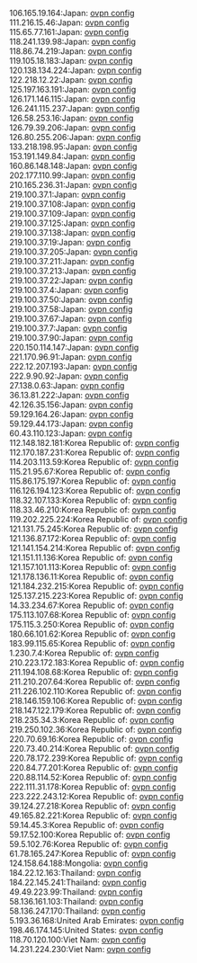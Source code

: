 106.165.19.164:Japan: [ovpn config](vpn/106_165_19_164.ovpn)  
111.216.15.46:Japan: [ovpn config](vpn/111_216_15_46.ovpn)  
115.65.77.161:Japan: [ovpn config](vpn/115_65_77_161.ovpn)  
118.241.139.98:Japan: [ovpn config](vpn/118_241_139_98.ovpn)  
118.86.74.219:Japan: [ovpn config](vpn/118_86_74_219.ovpn)  
119.105.18.183:Japan: [ovpn config](vpn/119_105_18_183.ovpn)  
120.138.134.224:Japan: [ovpn config](vpn/120_138_134_224.ovpn)  
122.218.12.22:Japan: [ovpn config](vpn/122_218_12_22.ovpn)  
125.197.163.191:Japan: [ovpn config](vpn/125_197_163_191.ovpn)  
126.171.146.115:Japan: [ovpn config](vpn/126_171_146_115.ovpn)  
126.241.115.237:Japan: [ovpn config](vpn/126_241_115_237.ovpn)  
126.58.253.16:Japan: [ovpn config](vpn/126_58_253_16.ovpn)  
126.79.39.206:Japan: [ovpn config](vpn/126_79_39_206.ovpn)  
126.80.255.206:Japan: [ovpn config](vpn/126_80_255_206.ovpn)  
133.218.198.95:Japan: [ovpn config](vpn/133_218_198_95.ovpn)  
153.191.149.84:Japan: [ovpn config](vpn/153_191_149_84.ovpn)  
160.86.148.148:Japan: [ovpn config](vpn/160_86_148_148.ovpn)  
202.177.110.99:Japan: [ovpn config](vpn/202_177_110_99.ovpn)  
210.165.236.31:Japan: [ovpn config](vpn/210_165_236_31.ovpn)  
219.100.37.1:Japan: [ovpn config](vpn/219_100_37_1.ovpn)  
219.100.37.108:Japan: [ovpn config](vpn/219_100_37_108.ovpn)  
219.100.37.109:Japan: [ovpn config](vpn/219_100_37_109.ovpn)  
219.100.37.125:Japan: [ovpn config](vpn/219_100_37_125.ovpn)  
219.100.37.138:Japan: [ovpn config](vpn/219_100_37_138.ovpn)  
219.100.37.19:Japan: [ovpn config](vpn/219_100_37_19.ovpn)  
219.100.37.205:Japan: [ovpn config](vpn/219_100_37_205.ovpn)  
219.100.37.211:Japan: [ovpn config](vpn/219_100_37_211.ovpn)  
219.100.37.213:Japan: [ovpn config](vpn/219_100_37_213.ovpn)  
219.100.37.22:Japan: [ovpn config](vpn/219_100_37_22.ovpn)  
219.100.37.4:Japan: [ovpn config](vpn/219_100_37_4.ovpn)  
219.100.37.50:Japan: [ovpn config](vpn/219_100_37_50.ovpn)  
219.100.37.58:Japan: [ovpn config](vpn/219_100_37_58.ovpn)  
219.100.37.67:Japan: [ovpn config](vpn/219_100_37_67.ovpn)  
219.100.37.7:Japan: [ovpn config](vpn/219_100_37_7.ovpn)  
219.100.37.90:Japan: [ovpn config](vpn/219_100_37_90.ovpn)  
220.150.114.147:Japan: [ovpn config](vpn/220_150_114_147.ovpn)  
221.170.96.91:Japan: [ovpn config](vpn/221_170_96_91.ovpn)  
222.12.207.193:Japan: [ovpn config](vpn/222_12_207_193.ovpn)  
222.9.90.92:Japan: [ovpn config](vpn/222_9_90_92.ovpn)  
27.138.0.63:Japan: [ovpn config](vpn/27_138_0_63.ovpn)  
36.13.81.222:Japan: [ovpn config](vpn/36_13_81_222.ovpn)  
42.126.35.156:Japan: [ovpn config](vpn/42_126_35_156.ovpn)  
59.129.164.26:Japan: [ovpn config](vpn/59_129_164_26.ovpn)  
59.129.44.173:Japan: [ovpn config](vpn/59_129_44_173.ovpn)  
60.43.110.123:Japan: [ovpn config](vpn/60_43_110_123.ovpn)  
112.148.182.181:Korea Republic of: [ovpn config](vpn/112_148_182_181.ovpn)  
112.170.187.231:Korea Republic of: [ovpn config](vpn/112_170_187_231.ovpn)  
114.203.113.59:Korea Republic of: [ovpn config](vpn/114_203_113_59.ovpn)  
115.21.95.67:Korea Republic of: [ovpn config](vpn/115_21_95_67.ovpn)  
115.86.175.197:Korea Republic of: [ovpn config](vpn/115_86_175_197.ovpn)  
116.126.194.123:Korea Republic of: [ovpn config](vpn/116_126_194_123.ovpn)  
118.32.107.133:Korea Republic of: [ovpn config](vpn/118_32_107_133.ovpn)  
118.33.46.210:Korea Republic of: [ovpn config](vpn/118_33_46_210.ovpn)  
119.202.225.224:Korea Republic of: [ovpn config](vpn/119_202_225_224.ovpn)  
121.131.75.245:Korea Republic of: [ovpn config](vpn/121_131_75_245.ovpn)  
121.136.87.172:Korea Republic of: [ovpn config](vpn/121_136_87_172.ovpn)  
121.141.154.214:Korea Republic of: [ovpn config](vpn/121_141_154_214.ovpn)  
121.151.11.136:Korea Republic of: [ovpn config](vpn/121_151_11_136.ovpn)  
121.157.101.113:Korea Republic of: [ovpn config](vpn/121_157_101_113.ovpn)  
121.178.136.11:Korea Republic of: [ovpn config](vpn/121_178_136_11.ovpn)  
121.184.232.215:Korea Republic of: [ovpn config](vpn/121_184_232_215.ovpn)  
125.137.215.223:Korea Republic of: [ovpn config](vpn/125_137_215_223.ovpn)  
14.33.234.67:Korea Republic of: [ovpn config](vpn/14_33_234_67.ovpn)  
175.113.107.68:Korea Republic of: [ovpn config](vpn/175_113_107_68.ovpn)  
175.115.3.250:Korea Republic of: [ovpn config](vpn/175_115_3_250.ovpn)  
180.66.101.62:Korea Republic of: [ovpn config](vpn/180_66_101_62.ovpn)  
183.99.115.65:Korea Republic of: [ovpn config](vpn/183_99_115_65.ovpn)  
1.230.7.4:Korea Republic of: [ovpn config](vpn/1_230_7_4.ovpn)  
210.223.172.183:Korea Republic of: [ovpn config](vpn/210_223_172_183.ovpn)  
211.194.108.68:Korea Republic of: [ovpn config](vpn/211_194_108_68.ovpn)  
211.210.207.64:Korea Republic of: [ovpn config](vpn/211_210_207_64.ovpn)  
211.226.102.110:Korea Republic of: [ovpn config](vpn/211_226_102_110.ovpn)  
218.146.159.106:Korea Republic of: [ovpn config](vpn/218_146_159_106.ovpn)  
218.147.122.179:Korea Republic of: [ovpn config](vpn/218_147_122_179.ovpn)  
218.235.34.3:Korea Republic of: [ovpn config](vpn/218_235_34_3.ovpn)  
219.250.102.36:Korea Republic of: [ovpn config](vpn/219_250_102_36.ovpn)  
220.70.69.16:Korea Republic of: [ovpn config](vpn/220_70_69_16.ovpn)  
220.73.40.214:Korea Republic of: [ovpn config](vpn/220_73_40_214.ovpn)  
220.78.172.239:Korea Republic of: [ovpn config](vpn/220_78_172_239.ovpn)  
220.84.77.201:Korea Republic of: [ovpn config](vpn/220_84_77_201.ovpn)  
220.88.114.52:Korea Republic of: [ovpn config](vpn/220_88_114_52.ovpn)  
222.111.31.178:Korea Republic of: [ovpn config](vpn/222_111_31_178.ovpn)  
223.222.243.12:Korea Republic of: [ovpn config](vpn/223_222_243_12.ovpn)  
39.124.27.218:Korea Republic of: [ovpn config](vpn/39_124_27_218.ovpn)  
49.165.82.221:Korea Republic of: [ovpn config](vpn/49_165_82_221.ovpn)  
59.14.45.3:Korea Republic of: [ovpn config](vpn/59_14_45_3.ovpn)  
59.17.52.100:Korea Republic of: [ovpn config](vpn/59_17_52_100.ovpn)  
59.5.102.76:Korea Republic of: [ovpn config](vpn/59_5_102_76.ovpn)  
61.78.165.247:Korea Republic of: [ovpn config](vpn/61_78_165_247.ovpn)  
124.158.64.188:Mongolia: [ovpn config](vpn/124_158_64_188.ovpn)  
184.22.12.163:Thailand: [ovpn config](vpn/184_22_12_163.ovpn)  
184.22.145.241:Thailand: [ovpn config](vpn/184_22_145_241.ovpn)  
49.49.223.99:Thailand: [ovpn config](vpn/49_49_223_99.ovpn)  
58.136.161.103:Thailand: [ovpn config](vpn/58_136_161_103.ovpn)  
58.136.247.170:Thailand: [ovpn config](vpn/58_136_247_170.ovpn)  
5.193.36.168:United Arab Emirates: [ovpn config](vpn/5_193_36_168.ovpn)  
198.46.174.145:United States: [ovpn config](vpn/198_46_174_145.ovpn)  
118.70.120.100:Viet Nam: [ovpn config](vpn/118_70_120_100.ovpn)  
14.231.224.230:Viet Nam: [ovpn config](vpn/14_231_224_230.ovpn)  
